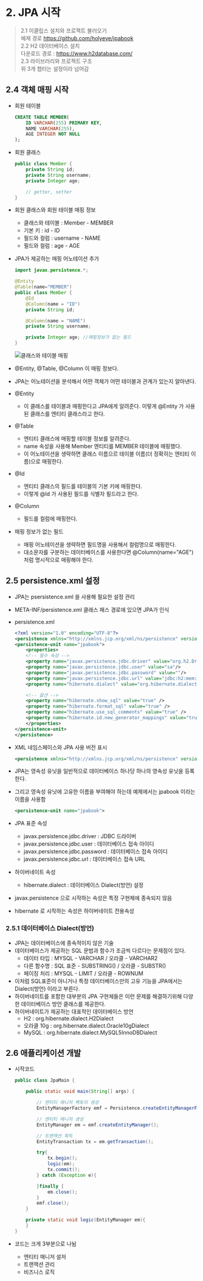 # **2. JPA 시작**

> 2.1 이클립스 설치와 프로젝트 불러오기  
> 예제 경로 https://github.com/holyeye/jpabook  
> 2.2 H2 데이터베이스 설치  
> 다운로드 경로 : https://www.h2database.com/  
> 2.3 라이브러리와 프로젝트 구조  
> 위 3개 챕터는 설정이라 넘어감

## **2.4 객체 매핑 시작**

-   회원 테이블

    ```sql
    CREATE TABLE MEMBER(
        ID VARCHAR(255) PRIMARY KEY,
        NAME VARCHAR(255),
        AGE INTEGER NOT NULL
    );
    ```

-   회원 클래스

    ```java
    public class Member {
        private String id;
        private String username;
        private Integer age;

        // getter, setter
    }
    ```

-   회원 클래스와 회원 테이블 매핑 정보

    -   클래스와 테이블 : Member - MEMBER
    -   기본 키 : id - ID
    -   필드와 컬럼 : username - NAME
    -   필드와 컬럼 : age - AGE

-   JPA가 제공하는 매핑 어노테이션 추가

    ```java
    import javax.persistence.*;

    @Entity
    @Table(name="MEMBER")
    public class Member {
        @Id
        @Column(name = "ID")
        private String id;

        @Column(name = "NAME")
        private String username;

        private Integer age; //매핑정보가 없는 필드
    }
    ```

    ![클래스와 테이블 매핑](https://lh3.googleusercontent.com/pw/ACtC-3dR9wnUXYz7fApGFwk79lfrcIlAwFvraFhEmDrNzTNZi3hvyrp2J0xzNnhUO3Aqn2QTXXB7Ftgl4ebAW1eL2FayGP2UBKxWsjRt80jji1CwHaLuRbmDw_6GMAUQwKy2cCY0oFkF6cAdyrKQ6YWZthPQMg=w1053-h243-no?authuser=0)

-   @Entity, @Table, @Column 이 매핑 정보다.
-   JPA는 어노테이션을 분석해서 어떤 객체가 어떤 테이블과 관계가 있는지 알아낸다.
-   @Entity
    -   이 클래스를 테이블과 매핑한다고 JPA에게 알려준다. 이렇게 @Entity 가 사용된 클래스를 엔티티 클래스라고 한다.
-   @Table
    -   엔티티 클래스에 매핑할 테이블 정보를 알려준다.
    -   name 속성을 사용해 Member 엔티티를 MEMBER 테이블에 매핑했다.
    -   이 어노테이션을 생략하면 클래스 이름으르 테이블 이름(더 정확히는 엔티티 이름)으로 매핑한다.
-   @Id
    -   엔티티 클래스의 필드를 테이블의 기본 키에 매핑한다.
    -   이렇게 @Id 가 사용된 필드를 식별자 필드라고 한다.
-   @Column
    -   필드를 컬럼에 매핑한다.
-   매핑 정보가 없는 필드
    -   매핑 어노테이션을 생략하면 필드명을 사용해서 컬럼명으로 매핑한다.
    -   대소문자를 구분하는 데이터베이스를 사용한다면 @Column(name="AGE") 처럼 명시적으로 매핑해야 한다.

## **2.5 persistence.xml 설정**

-   JPA는 psersistence.xml 을 사용해 필요한 설정 관리
-   META-INF/persistence.xml 클래스 패스 경로에 있으면 JPA가 인식
-   persistence.xml

    ```xml
    <?xml version="1.0" encoding="UTF-8"?>
    <persistence xmlns="http://xmlns.jcp.org/xml/ns/persistence" version="2.2"> <!-- JPA 2.2 버전을 사용하기 위해서 표시 -->
    <persistence-unit name="jpabook">
        <properties>
        <!-- 필수 속성 -->
        <property name="javax.persistence.jdbc.driver" value="org.h2.Driver"/>
        <property name="javax.persistence.jdbc.user" value="sa"/>
        <property name="javax.persistence.jdbc.password" value=""/>
        <property name="javax.persistence.jdbc.url" value="jdbc:h2:mem:testdb"/>
        <property name="hibernate.dialect" value="org.hibernate.dialect.H2Dialect" />

        <!-- 옵션 -->
        <property name="hibernate.show_sql" value="true" />
        <property name="hibernate.format_sql" value="true" />
        <property name="hibernate.use_sql_comments" value="true" />
        <property name="hibernate.id.new_generator_mappings" value="true" />
        </properties>
    </persistence-unit>
    </persistence>
    ```

-   XML 네임스페이스와 JPA 사용 버전 표시
    ```xml
    <persistence xmlns="http://xmlns.jcp.org/xml/ns/persistence" version="2.2">
    ```
-   JPA는 영속성 유닛을 일반적으로 데이터베이스 하나당 하나의 영속성 유닛을 등록한다.
-   그리고 영속성 유닛에 고유한 이름을 부여해야 하는데 예제에서는 jpabook 이라는 이름을 사용함

    ```xml
    <persistence-unit name="jpabook">
    ```

-   JPA 표준 속성
    -   javax.persistence.jdbc.driver : JDBC 드라이버
    -   javax.persistence.jdbc.user : 데이터베이스 접속 아이디
    -   javax.persistence.jdbc.password : 데이터베이스 접속 아이디
    -   javax.persistence.jdbc.url : 데이터베이스 접속 URL
-   하이버네이트 속성

    -   hibernate.dialect : 데이터베이스 Dialect(방언) 설정

-   javax.persistence 으로 시작하는 속성은 특정 구현체에 종속되지 않음
-   hibernate 로 시작하는 속성은 하이버네이트 전용속성

### **2.5.1 데이터베이스 Dialect(방언)**

-   JPA는 데이터베이스에 종속적이지 않은 기술
-   데이터베이스가 제공하는 SQL 문법과 함수가 조금씩 다르다는 문제점이 있다.
    -   데이터 타입 : MYSQL - VARCHAR / 오라클 - VARCHAR2
    -   다른 함수명 : SQL 표준 - SUBSTRING() / 오라클 - SUBSTR()
    -   페이징 처리 : MYSQL - LIMIT / 오라클 - ROWNUM
-   이처럼 SQL표준이 아니거나 특정 데이터베이스만의 고유 기능을 JPA에서는 Dialect(방언) 이라고 부른다.
-   하이버네이트를 포함한 대부분의 JPA 구현체들은 이런 문제를 해결하기위해 다양한 데이터베이스 방언 클래스를 제공한다.
-   하이버네이트가 제공하는 대표적인 데이터베이스 방언
    -   H2 : org.hibernate.dialect.H2Dialect
    -   오라클 10g : org.hibernate.dialect.Oracle10gDialect
    -   MySQL : org.hibernate.dialect.MySQL5InnoDBDialect

## **2.6 애플리케이션 개발**

-   시작코드

    ```java
    public class JpaMain {

        public static void main(String[] args) {

            // 엔티티 매니저 팩토리 생성
            EntityManagerFactory emf = Persistence.createEntityManagerFactory("jpabook");

            // 엔티티 매니저 생성
            EntityManager em = emf.createEntityManager();

            // 트랜잭션 획득
            EntityTransaction tx = em.getTransaction();

            try{
                tx.begin();
                logic(em);
                tx.commit();
            } catch (Exception e){

            }finally {
                em.close();
            }
            emf.close();
        }

        private static void logic(EntityManager em){
        }
    }
    ```

-   코드는 크게 3부분으로 나뉨
    -   엔티티 매니저 설저
    -   트랜잭션 관리
    -   비즈니스 로직
